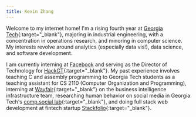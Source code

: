 ```yaml
---
title: Kexin Zhang
---
```

Welcome to my internet home! I'm a rising fourth year at [Georgia Tech](http://www.gatech.edu/){:target="_blank"}, majoring in industrial engineering, with a concentration in operations research, and minoring in computer science. My interests revolve around analytics (especially data vis!), data science, and software development.

I am currently interning at [Facebook](https://www.facebook.com/) and serving as the Director of Technology for [HackGT](https://hack.gt){:target="_blank"}. My past experience involves teaching C and assembly programming to Georgia Tech students as a teaching assistant for CS 2110 (Computer Organization and Programming), interning at [Wayfair](https://www.wayfair.com/){:target="_blank"} on the business intelligence infrastructure team, researching human behavior on social media in Georgia Tech's [comp.social lab](http://comp.social.gatech.edu/){:target="_blank"}, and doing full stack web development at fintech startup [Stackfolio](http://home.stackfolio.com/){:target="_blank"}. 